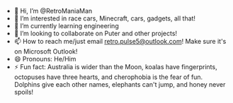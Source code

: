 - 👋 Hi, I’m @RetroManiaMan
- 👀 I’m interested in race cars, Minecraft, cars, gadgets, all that!
- 🌱 I’m currently learning engineering
- 💞️ I’m looking to collaborate on Puter and other projects!
- 📫 How to reach me/just email retro.pulse5@outlook.com! Make sure it's on Microsoft Outlook!
- 😄 Pronouns: He/Him
- ⚡ Fun fact:  Australia is wider than the Moon,
koalas have fingerprints, octopuses have three hearts,
and cherophobia is the fear of fun. Dolphins give each other names,
elephants can't jump, and honey never spoils!

<!---
RetroManiaMan/RetroManiaMan is a ✨ special ✨ repository because its `README.md` (this file) appears on your GitHub profile.
You can click the Preview link to take a look at your changes.
--->
